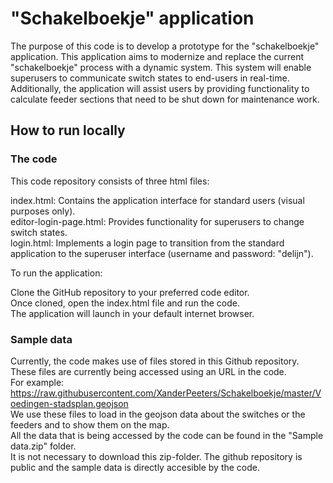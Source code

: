 # "Schakelboekje" application
The purpose of this code is to develop a prototype for the "schakelboekje" application. This application aims to modernize and replace the current "schakelboekje" process with a dynamic system. 
This system will enable superusers to communicate switch states to end-users in real-time. 
Additionally, the application will assist users by providing functionality to calculate feeder sections that need to be shut down for maintenance work.  
## How to run locally
### The code
This code repository consists of three html files:

index.html: Contains the application interface for standard users (visual purposes only).  
editor-login-page.html: Provides functionality for superusers to change switch states.  
login.html: Implements a login page to transition from the standard application to the superuser interface (username and password: "delijn").    
  
To run the application:

Clone the GitHub repository to your preferred code editor.  
Once cloned, open the index.html file and run the code.  
The application will launch in your default internet browser.  

### Sample data
Currently, the code makes use of files stored in this Github repository. These files are currently being accessed using an URL in the code.  
For example: https://raw.githubusercontent.com/XanderPeeters/Schakelboekje/master/Voedingen-stadsplan.geojson  
We use these files to load in the geojson data about the switches or the feeders and to show them on the map.  
All the data that is being accessed by the code can be found in the "Sample data.zip" folder.    
It is not necessary to download this zip-folder. The github repository is public and the sample data is directly accesible by the code.  
